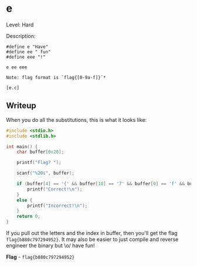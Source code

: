 # e

Level: Hard

Description:

```
#define e "Have"
#define ee " fun"
#define eee "!"

e ee eee

Note: flag format is `flag{[0-9a-f]}`*

[e.c]
```

## Writeup

When you do all the substitutions, this is what it looks like:

```c
#include <stdio.h>
#include <stdlib.h>

int main() {
    char buffer[0x20];

    printf("Flag? ");

    scanf("%20s", buffer);

    if (buffer[4] == '{' && buffer[10] == '7' && buffer[0] == 'f' && buffer[18] == '2' && buffer[17] == '5' && buffer[1] == 'l' && buffer[2] == 'a' && buffer[8] == '0' && buffer[19] == '}' && buffer[13] == '2' && buffer[6] == '8' && buffer[5] == 'b' && buffer[9] == 'c' && buffer[11] == '9' && buffer[15] == '4' && buffer[20] == '\0' && buffer[12] == '7' && buffer[3] == 'g' && buffer[16] == '9' && buffer[14] == '9' && buffer[7] == '8') {
        printf("Correct!\n");
    }
    else {
        printf("Incorrect!\n");
    }
    return 0;
}
```

If you pull out the letters and the index in buffer, then you'll get the flag `flag{b880c797294952}`. It may also be easier to just compile and reverse engineer the binary but \o/ have fun!

**Flag** - `flag{b880c797294952}`
